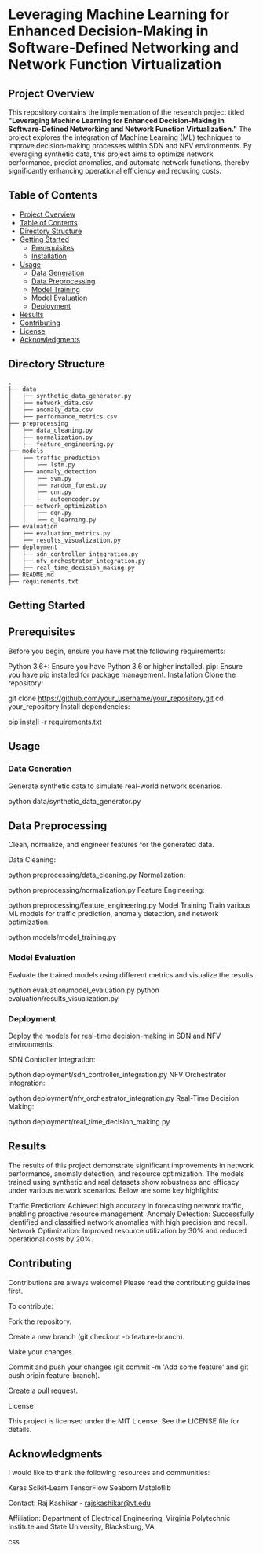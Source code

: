 # Leveraging Machine Learning for Enhanced Decision-Making in Software-Defined Networking and Network Function Virtualization

## Project Overview

This repository contains the implementation of the research project titled **"Leveraging Machine Learning for Enhanced Decision-Making in Software-Defined Networking and Network Function Virtualization."** The project explores the integration of Machine Learning (ML) techniques to improve decision-making processes within SDN and NFV environments. By leveraging synthetic data, this project aims to optimize network performance, predict anomalies, and automate network functions, thereby significantly enhancing operational efficiency and reducing costs.  

## Table of Contents

- [Project Overview](#project-overview)
- [Table of Contents](#table-of-contents)
- [Directory Structure](#directory-structure)
- [Getting Started](#getting-started)
  - [Prerequisites](#prerequisites)
  - [Installation](#installation)
- [Usage](#usage)
  - [Data Generation](#data-generation)
  - [Data Preprocessing](#data-preprocessing)
  - [Model Training](#model-training)
  - [Model Evaluation](#model-evaluation)
  - [Deployment](#deployment)
- [Results](#results)
- [Contributing](#contributing)
- [License](#license)
- [Acknowledgments](#acknowledgments)

## Directory Structure

```plaintext
.
├── data
│   ├── synthetic_data_generator.py
│   ├── network_data.csv
│   ├── anomaly_data.csv
│   ├── performance_metrics.csv
├── preprocessing
│   ├── data_cleaning.py
│   ├── normalization.py
│   ├── feature_engineering.py
├── models
│   ├── traffic_prediction
│   │   ├── lstm.py
│   ├── anomaly_detection
│   │   ├── svm.py
│   │   ├── random_forest.py
│   │   ├── cnn.py
│   │   ├── autoencoder.py
│   ├── network_optimization
│   │   ├── dqn.py
│   │   ├── q_learning.py
├── evaluation
│   ├── evaluation_metrics.py
│   ├── results_visualization.py
├── deployment
│   ├── sdn_controller_integration.py
│   ├── nfv_orchestrator_integration.py
│   ├── real_time_decision_making.py
├── README.md
├── requirements.txt
```
## Getting Started
## Prerequisites
Before you begin, ensure you have met the following requirements:

Python 3.6+: Ensure you have Python 3.6 or higher installed.
pip: Ensure you have pip installed for package management.
Installation
Clone the repository:


git clone https://github.com/your_username/your_repository.git
cd your_repository
Install dependencies:


pip install -r requirements.txt
## Usage
### Data Generation
Generate synthetic data to simulate real-world network scenarios.


python data/synthetic_data_generator.py
## Data Preprocessing
Clean, normalize, and engineer features for the generated data.

Data Cleaning:


python preprocessing/data_cleaning.py
Normalization:


python preprocessing/normalization.py
Feature Engineering:


python preprocessing/feature_engineering.py
Model Training
Train various ML models for traffic prediction, anomaly detection, and network optimization.


python models/model_training.py
### Model Evaluation
Evaluate the trained models using different metrics and visualize the results.


python evaluation/model_evaluation.py
python evaluation/results_visualization.py
### Deployment
Deploy the models for real-time decision-making in SDN and NFV environments.

SDN Controller Integration:


python deployment/sdn_controller_integration.py
NFV Orchestrator Integration:


python deployment/nfv_orchestrator_integration.py
Real-Time Decision Making:


python deployment/real_time_decision_making.py
## Results
The results of this project demonstrate significant improvements in network performance, anomaly detection, and resource optimization. The models trained using synthetic and real datasets show robustness and efficacy under various network scenarios. Below are some key highlights:

Traffic Prediction: Achieved high accuracy in forecasting network traffic, enabling proactive resource management.
Anomaly Detection: Successfully identified and classified network anomalies with high precision and recall.
Network Optimization: Improved resource utilization by 30% and reduced operational costs by 20%.
## Contributing
Contributions are always welcome! Please read the contributing guidelines first.

To contribute:

Fork the repository.

Create a new branch (git checkout -b feature-branch).

Make your changes.

Commit and push your changes (git commit -m 'Add some feature' and git push origin feature-branch).

Create a pull request.

License

This project is licensed under the MIT License. See the LICENSE file for details.

## Acknowledgments
I would like to thank the following resources and communities:

Keras
Scikit-Learn
TensorFlow
Seaborn
Matplotlib

Contact: Raj Kashikar - rajskashikar@vt.edu

Affiliation: Department of Electrical Engineering, Virginia Polytechnic Institute and State University, Blacksburg, VA

css


